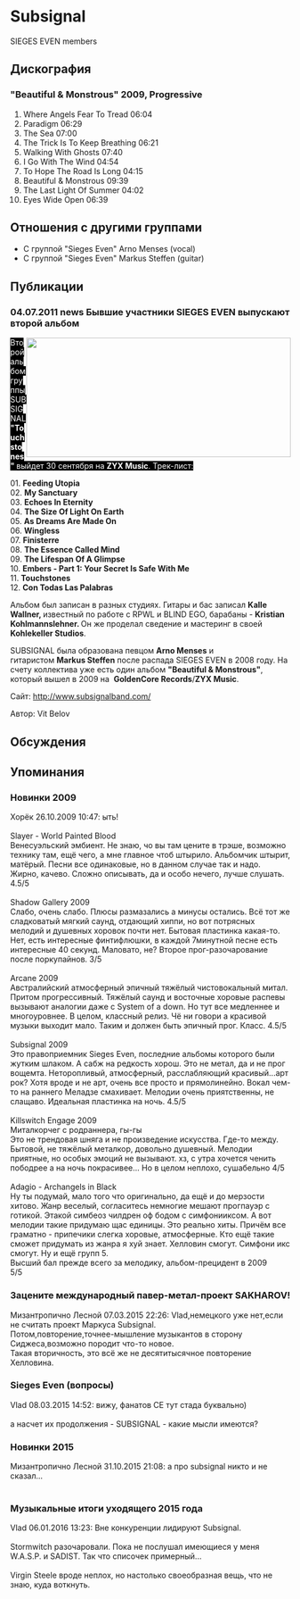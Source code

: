 # Subsignal

SIEGES EVEN members

## Дискография

### "Beautiful & Monstrous" 2009, Progressive

1. Where Angels Fear To Tread  06:04 
2. Paradigm  06:29   
3. The Sea  07:00   
4. The Trick Is To Keep Breathing  06:21   
5. Walking With Ghosts  07:40  
6. I Go With The Wind  04:54    
7. To Hope The Road Is Long  04:15   
8. Beautiful & Monstrous  09:39    
9. The Last Light Of Summer  04:02 
10. Eyes Wide Open  06:39    


## Отношения с другими группами

* C группой "Sieges Even" Arno Menses (vocal)
* C группой "Sieges Even" Markus Steffen (guitar)

## Публикации

### 04.07.2011 news Бывшие участники SIEGES EVEN выпускают второй альбом

<P><FONT style="BACKGROUND-COLOR: #000000" color=#ffffff><IMG height=214 alt="" hspace=0 src="/images/news_rus/2011.07/19866.jpg" width=475 align=right border=0>Второй альбом группы SUBSIGNAL <STRONG>"Touchstones" </STRONG>выйдет 30 сентября на <STRONG>ZYX Music</STRONG>. Трек-лист:</FONT></P>
<P>01. <B>Feeding Utopia</B><BR>02. <B>My Sanctuary</B><BR>03. <B>Echoes In Eternity</B><BR>04. <B>The Size Of Light On Earth</B><BR>05. <B>As Dreams Are Made On </B><BR>06. <B>Wingless</B><BR>07. <B>Finisterre</B><BR>08. <B>The Essence Called Mind</B><BR>09. <B>The Lifespan Of A Glimpse</B><BR>10. <B>Embers - Part 1: Your Secret Is Safe With Me</B><BR>11. <B>Touchstones</B><BR>12. <B>Con Todas Las Palabras </B></P>
<P>Альбом был записан в разных студиях. Гитары и бас записал <STRONG>Kalle Wallner, </STRONG>известный по работе с RPWL и BLIND EGO, барабаны - <STRONG>Kristian Kohlmannslehner. </STRONG>Он же проделал сведение и мастеринг в своей <STRONG>Kohlekeller Studios</STRONG>.</P>
<P>SUBSIGNAL была образована певцом&nbsp;<STRONG>Arno Menses</STRONG>&nbsp;и гитаристом&nbsp;<B>Markus Steffen</B> после распада SIEGES EVEN в 2008 году. На счету коллектива уже есть один альбом <STRONG>"Beautiful & Monstrous"</STRONG>, который вышел в 2009 на&nbsp; <B>GoldenCore Records</B>/<B>ZYX Music</B>.</P>
<P>Сайт: <A href="http://www.subsignalband.com/">http://www.subsignalband.com/</A></P>
Автор: Vit Belov


## Обсуждения


## Упоминания

### Новинки 2009

Хорёк 26.10.2009 10:47:
ыть!<BR><BR>Slayer - World Painted Blood<BR>Венесуэльский эмбиент. Не знаю, чо вы там цените в трэше, возможно технику там, ещё чего, а мне главное чтоб штырило. Альбомчик штырит, матёрый. Песни все одинаковые, но в данном случае так и надо. Жирно, качево. Сложно описывать, да и особо нечего, лучше слушать. 4.5/5<BR><BR>Shadow Gallery 2009<BR>Слабо, очень слабо. Плюсы размазались а минусы остались. Всё тот же сладковатый мягкий саунд, отдающий хиппи, но вот потрясных мелодий и душевных хоровок почти нет. Бытовая пластинка какая-то. Нет, есть интересные финтифлюшки, в каждой 7минутной песне есть интересные 40 секунд. Маловато, не? Второе прог-разочарование после поркупайнов. 3/5<BR><BR>Arcane 2009 <BR>Австралийский атмосферный эпичный тяжёлый чистовокальный митал. Притом прогрессивный. Тяжёлый саунд и восточные хоровые распевы вызывают аналогии даже с System of a down. Но тут все медленнее и многоуровнее. В целом, классный релиз. Чё ни говори а красивой музыки выходит мало. Таким и должен быть эпичный прог. Класс. 4.5/5<BR><BR>Subsignal 2009<BR>Это правоприемник Sieges Even, последние альбомы которого были жутким шлаком. А сабж на редкость хорош. Это не метал, да и не прог вощемта. Неторопливый, атмосферный, расслабляющий красивый...арт рок? Хотя вроде и не арт, очень все просто и прямолинейно. Вокал чем-то на раннего Меладзе смахивает. Мелодии очень приятственны, не слащаво. Идеальная пластинка на ночь. 4.5/5<BR><BR>Killswitch Engage 2009<BR>Миталкорчег с родраннера, гы-гы<BR>Это не трендовая шняга и не произведение искусства. Где-то между. Бытовой, не тяжёлый металкор, довольно душевный. Мелодии приятные, но особых эмоций не вызывают. хз, с утра хочется ченить пободрее а на ночь покрасивее... Но в целом неплохо, сушабельно 4/5<BR><BR>Adagio - Archangels in Black<BR>Ну ты подумай, мало того что оригинально, да ещё и до мерзости хитово. Жанр веселый, согласитесь немногие мешают прогпауэр с готикой. Этакой симбеоз чилдрен оф бодом с симфонииксом. А вот мелодии такие придумаю щас единицы. Это реально хиты. Причём все граматно - припечики слегка хоровые, атмосферные. Кто ещё такие сможет придумать из жанра я хуй знает. Хелловин смогут. Симфони икс смогут. Ну и ещё групп 5.<BR>Высший бал прежде всего за мелодику, альбом-прецидент в 2009<BR>5/5

### Зацените международный павер-метал-проект SAKHAROV!

Мизантропично Лесной 07.03.2015 22:26:
Vlad,немецкого уже нет,если не считать  проект Маркуса Subsignal.<BR>Потом,повторение,точнее-мышление музыкантов в сторону Сиджеса,возможно породит что-то новое.<BR>Такая вторичность, это всё же не десятитысячное повторение Хелловина.

### Sieges Even (вопросы)

Vlad 08.03.2015 14:52:
вижу, фанатов СЕ тут стада буквально)<BR><BR>а насчет их продолжения - SUBSIGNAL - какие мысли имеются?

### Новинки 2015

Мизантропично Лесной 31.10.2015 21:08:
а про  subsignal никто и не сказал...<BR> <BR>

### Музыкальные итоги уходящего 2015 года

Vlad 06.01.2016 13:23:
Вне конкуренции лидируют Subsignal.<BR><BR>Stormwitch разочаровали. Пока не послушал имеющиеся у меня W.A.S.P. и  SADIST. Так что списочек примерный...<BR><BR>Virgin Steele вроде неплох, но настолько своеобразная вещь, что не знаю, куда воткнуть.

